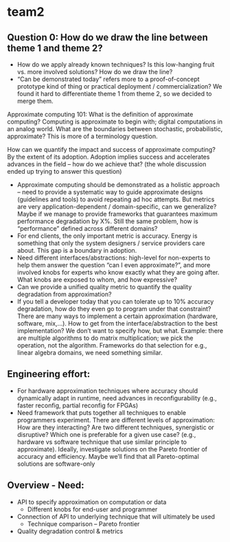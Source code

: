 # team2

## Question 0: How do we draw the line between theme 1 and theme 2?
* How do we apply already known techniques? Is this low-hanging fruit vs. more involved solutions? How do we draw the line?
* “Can be demonstrated today” refers more to a proof-of-concept prototype kind of thing or practical deployment / commercialization?
We found it hard to differentiate theme 1 from theme 2, so we decided to merge them.

Approximate computing 101: What is the definition of approximate computing? Computing is approximate to begin with; digital computations in an analog world. What are the boundaries between stochastic, probabilistic, approximate? This is more of a terminology question.

How can we quantify the impact and success of approximate computing? By the extent of its adoption. Adoption implies success and accelerates advances in the field – how do we achieve that? (the whole discussion ended up trying to answer this question)
* Approximate computing should be demonstrated as a holistic approach – need to provide a systematic way to guide approximate designs (guidelines and tools) to avoid repeating ad hoc attempts. But metrics are very application-dependent / domain-specific, can we generalize? Maybe if we manage to provide frameworks that guarantees maximum performance degradation by X%. Still the same problem, how is “performance” defined across different domains? 
* For end clients, the only important metric is accuracy. Energy is something that only the system designers / service providers care about. This gap is a boundary in adoption.
* Need different interfaces/abstractions: high-level for non-experts to help them answer the question “can I even approximate?”, and more involved knobs for experts who know exactly what they are going after. What knobs are exposed to whom, and how expressive?
* Can we provide a unified quality metric to quantify the quality degradation from approximation?
* If you tell a developer today that you can tolerate up to 10% accuracy degradation, how do they even go to program under that constraint?
There are many ways to implement a certain approximation (hardware, software, mix,…). How to get from the interface/abstraction to the best implementation? We don’t want to specify how, but what. Example: there are multiple algorithms to do matrix multiplication; we pick the operation, not the algorithm. Frameworks do that selection for e.g., linear algebra domains, we need something similar.

## Engineering effort:
* For hardware approximation techniques where accuracy should dynamically adapt in runtime, need advances in reconfigurability (e.g., faster reconfig, partial reconfig for FPGAs)
* Need framework that puts together all techniques to enable programmers experiment. There are different levels of approximation: How are they interacting? Are two different techniques, synergistic or disruptive? Which one is preferable for a given use case? (e.g., hardware vs software technique that use similar principle to approximate). Ideally, investigate solutions on the Pareto frontier of accuracy and efficiency. Maybe we’ll find that all Pareto-optimal solutions are software-only 

## Overview - Need:
* API to specify approximation on computation or data
  * Different knobs for end-user and programmer
* Connection of API to underlying technique that will ultimately be used
  * Technique comparison – Pareto frontier
* Quality degradation control & metrics
